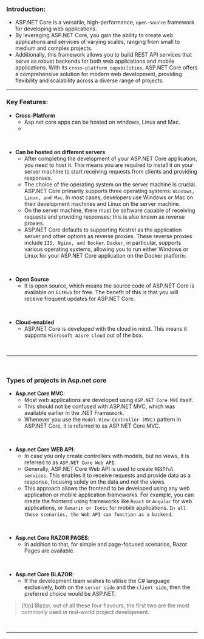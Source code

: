 
### **Introduction**:

- ASP.NET Core is a versatile, high-performance, `open-source` framework for developing web applications. 
- By leveraging ASP.NET Core, you gain the ability to create web applications and services of varying scales, ranging from small to medium and complex projects. 
- Additionally, this framework allows you to build REST API services that serve as robust backends for both web applications and mobile applications. With its `cross-platform capabilities`, ASP.NET Core offers a comprehensive solution for modern web development, providing flexibility and scalability across a diverse range of projects.


---

### **Key Features**:

- **Cross-Platform**
	- Asp.net core apps can be hosted on windows, Linux and Mac. 
	- 
	  
</br>

- **Can be hosted on different servers**
	- After completing the development of your ASP.NET Core application, you need to host it. This means you are required to install it on your server machine to start receiving requests from clients and providing responses. 
	- The choice of the operating system on the server machine is crucial. ASP.NET Core primarily supports three operating systems: `Windows, Linux, and Mac`. In most cases, developers use Windows or Mac on their development machines and Linux on the server machine.
	- On the server machine, there must be software capable of receiving requests and providing responses; this is also known as reverse proxies. 
	- ASP.NET Core defaults to supporting Kestrel as the application server and other options as reverse proxies. These reverse proxies include `IIS, Nginx, and Docker`. 
	  `Docker`, in particular, supports various operating systems, allowing you to run either Windows or Linux for your ASP.NET Core application on the Docker platform.

</br>

- **Open Source**
	- It is open source, which means the source code of ASP.NET Core is available on `GitHub` for free. The benefit of this is that you will receive frequent updates for ASP.NET Core.

</br>

- **Cloud-enabled**
	- ASP.NET Core is developed with the cloud in mind. This means it supports `Microsoft Azure Cloud` out of the box.

</br>


---

</br>


### **Types of projects in Asp.net core**

- **Asp.net Core MVC**:
	- Most web applications are developed using `ASP.NET Core MVC` itself. 
	- This should not be confused with ASP.NET MVC, which was available earlier in the .NET Framework. 
	- Whenever you use the `Model-View-Controller (MVC)` pattern in ASP.NET Core, it is referred to as ASP.NET Core MVC.

</br>

- **Asp.net Core WEB API**:
	- In case you only create controllers with models, but no views, it is referred to as `ASP.NET Core Web API`. 
	- Generally, ASP.NET Core Web API is used to create `RESTful services`. 
	  This enables it to receive requests and provide data as a response, focusing solely on the data and not the views. 
	- This approach allows the frontend to be developed using any web application or mobile application frameworks. 
	  For example, you can create the frontend using frameworks like `React` or `Angular` for web applications, or `Xamarin or Ionic` for mobile applications. 
	  `In all these scenarios, the Web API can function as a backend`.

</br>

- **Asp.net Core RAZOR PAGES**:
	- In addition to that, for simple and page-focused scenarios, Razor Pages are available.

</br>

- **Asp.net Core BLAZOR**:
	- If the development team wishes to utilise the C# language exclusively, both on the `server side` and the `client side`, then the preferred choice would be ASP.NET.

>[!tip] Blazor, out of all these four flavours, the first two are the most commonly used in real-world project development.


</br>

---

</br>

